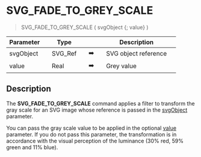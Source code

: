 <!-- SVG_FADE_TO_GREY_SCALE ( svgObject ; grey )
 -> svgObject (Text)
 -> grey (Real) - {grey value}-->
# SVG_FADE_TO_GREY_SCALE

> SVG_FADE_TO_GREY_SCALE ( svgObject {; value} )

| Parameter |     | Type |     |     |     | Description |     |
| --- | --- | --- | --- | --- | --- | --- | --- |
| svgObject |     | SVG_Ref |     | ➡️ |     | SVG object reference |     |
| value |     | Real |     | ➡️ |     | Grey value |     |

## Description

The **SVG_FADE_TO_GREY_SCALE** command applies a filter to transform the gray scale for an SVG image whose reference is passed in the [svgObject](# "SVG object reference") parameter.

You can pass the gray scale value to be applied in the optional [value](# "Grey value") parameter. If you do not pass this parameter, the transformation is in accordance with the visual perception of the luminance (30% red, 59% green and 11% blue).
